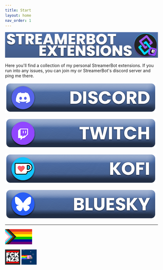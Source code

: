 ```yaml
---
title: Start
layout: home
nav_order: 1
---
```


![Picture](assets/general/Github_Title.png)

Here you'll find a collection of my personal StreamerBot extensions. If you run into any issues, you can join my or StreamerBot's discord server and ping me there.

[![Picture](assets/general/github_discord.png)](https://discord.gg/gEm5UMSvYs)

[![Picture](assets/general/github_twitch.png)](https://twitch.tv/tawmae)

[![Picture](assets/general/github_kofi.png)](https://ko-fi.com/tawmae)

[![Picture](assets/general/github_bluesky.png)](https://bsky.app/profile/tawmae.xyz)

---


![Picture](assets/media/lgbtq.jpg) 

![Picture](assets/media/fcknzs.jpg)  ![Picture](assets/media/nyancat.png)





